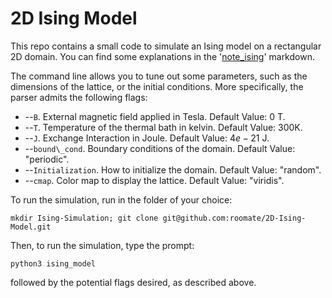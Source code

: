 # 2D Ising Model

This repo contains a small code to simulate an Ising model on a rectangular 2D domain. You can find some explanations in the '[note\_ising](https://github.com/roomate/2D-Ising-Model/blob/master/note_ising.md)' markdown.

The command line allows you to tune out some parameters, such as the dimensions of the lattice, or the initial conditions. More specifically, the parser admits the following flags:

- --`B`. External magnetic field applied in Tesla. Default Value: 0 T.
- --`T`. Temperature of the thermal bath in kelvin. Default Value: 300K.
- --`J`. Exchange Interaction in Joule. Default Value: $4e-21$ J.
- --`bound\_cond`. Boundary conditions of the domain. Default Value: "periodic".
- --`Initialization`. How to initialize the domain. Default Value: "random".
- --`cmap`. Color map to display the lattice. Default Value: "viridis".

To run the simulation, run in the folder of your choice:

`mkdir Ising-Simulation; git clone git@github.com:roomate/2D-Ising-Model.git`

Then, to run the simulation, type the prompt:

`python3 ising_model`

followed by the potential flags desired, as described above.
